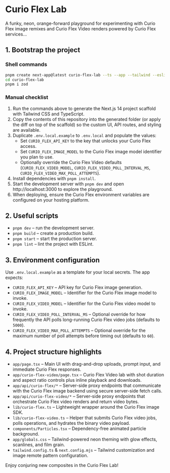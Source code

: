 # Curio Flex Lab

A funky, neon, orange-forward playground for experimenting with Curio Flex image remixes and Curio Flex Video renders powered by Curio Flex services...

## 1. Bootstrap the project

### Shell commands
```bash
pnpm create next-app@latest curio-flex-lab --ts --app --tailwind --eslint --src-dir false --import-alias "@/*"
cd curio-flex-lab
pnpm i zod
```

### Manual checklist
1. Run the commands above to generate the Next.js 14 project scaffold with Tailwind CSS and TypeScript.
2. Copy the contents of this repository into the generated folder (or apply the diff on top of the scaffold) so the custom UI, API routes, and styling are available.
3. Duplicate `.env.local.example` to `.env.local` and populate the values:
   - Set `CURIO_FLEX_API_KEY` to the key that unlocks your Curio Flex access.
   - Set `CURIO_FLEX_IMAGE_MODEL` to the Curio Flex image model identifier you plan to use.
   - Optionally override the Curio Flex Video defaults (`CURIO_FLEX_VIDEO_MODEL`, `CURIO_FLEX_VIDEO_POLL_INTERVAL_MS`, `CURIO_FLEX_VIDEO_MAX_POLL_ATTEMPTS`).
4. Install dependencies with `pnpm install`.
5. Start the development server with `pnpm dev` and open http://localhost:3000 to explore the playground.
6. When deploying, ensure the Curio Flex environment variables are configured on your hosting platform.

## 2. Useful scripts

- `pnpm dev` – run the development server.
- `pnpm build` – create a production build.
- `pnpm start` – start the production server.
- `pnpm lint` – lint the project with ESLint.

## 3. Environment configuration

Use `.env.local.example` as a template for your local secrets. The app expects:

- `CURIO_FLEX_API_KEY` – API key for Curio Flex image generation.
- `CURIO_FLEX_IMAGE_MODEL` – Identifier for the Curio Flex image model to invoke.
- `CURIO_FLEX_VIDEO_MODEL` – Identifier for the Curio Flex video model to invoke.
- `CURIO_FLEX_VIDEO_POLL_INTERVAL_MS` – Optional override for how frequently the API polls long-running Curio Flex video jobs (defaults to `5000`).
- `CURIO_FLEX_VIDEO_MAX_POLL_ATTEMPTS` – Optional override for the maximum number of poll attempts before timing out (defaults to `60`).

## 4. Project structure highlights

- `app/page.tsx` – Main UI with drag-and-drop uploads, prompt input, and immediate Curio Flex responses.
- `app/curio-flex-video/page.tsx` – Curio Flex Video lab with shot duration and aspect ratio controls plus inline playback and downloads.
- `app/api/curio-flex/*` – Server-side proxy endpoints that communicate with the Curio Flex image backend using secure server-side fetch calls.
- `app/api/curio-flex-video/*` – Server-side proxy endpoints that orchestrate Curio Flex video renders and return video bytes.
- `lib/curio-flex.ts` – Lightweight wrapper around the Curio Flex image SDK.
- `lib/curio-flex-video.ts` – Helper that submits Curio Flex video jobs, polls operations, and hydrates the binary video payload.
- `components/Particles.tsx` – Dependency-free animated particle background.
- `app/globals.css` – Tailwind-powered neon theming with glow effects, scanlines, and film grain.
- `tailwind.config.ts` & `next.config.mjs` – Tailwind customization and image remote pattern configuration.

Enjoy conjuring new composites in the Curio Flex Lab!
